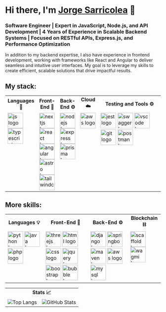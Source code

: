# Hi there, I'm [Jorge Sarricolea](https://jorgesarricolea.com) 👋

### Software Engineer | Expert in JavaScript, Node.js, and API Development | 4 Years of Experience in Scalable Backend Systems | Focused on RESTful APIs, Express.js, and Performance Optimization

In addition to my backend expertise, I also have experience in frontend development, working with frameworks like React and Angular to deliver seamless and intuitive user interfaces. My goal is to leverage my skills to create efficient, scalable solutions that drive impactful results.

## My stack:

<table>
  <tr>
    <td align="center"><strong>Languages 🌟</strong></td>
    <td align="center"><strong>Front-End 🎨</strong></td>
    <td align="center"><strong>Back-End ⚙️</strong></td>
    <td align="center"><strong>Cloud ☁️</strong></td>
    <td align="center"><strong>Testing and Tools ⚙️</strong></td>
  </tr>
  <tr>
    <td valign="top">
      <img src="assets/javascript-icon.png" alt="js logo" width="50">  
      <img src="assets/typescript-icon.png" alt="typescript logo" width="50">  
    </td>
    <td valign="top">
      <img src="assets/nextjs-icon.png" alt="nextjs logo" width="50">
      <img src="assets/reactjs-icon.png" alt="react logo" width="50">
      <img src="assets/angular-icon.png" alt="angular logo" width="50">
      <img src="assets/astro-icon.png" alt="astro logo" width="50">
      <img src="assets/tailwindcss-icon.png" alt="tailwindcss logo" width="50">
    </td>
    <td valign="top">
      <img src="assets/nodejs-icon.png" alt="nodejs logo" width="50">
      <img src="assets/express-icon.png" alt="express logo" width="50">
      <img src="assets/prisma-icon.png" alt="prisma logo" width="50">
    </td>
    <td valign="top">
      <img src="assets/aws-icon.png" alt="aws logo" width="50">
    </td>
    <td valign="top" style="width: 50%;">
      <img src="assets/jest-icon.png" alt="jest logo" width="50">
      <img src="assets/swagger-icon.png" alt="swagger logo" width="50">
      <img src="assets/vscode-icon.png" alt="vscode logo" width="50">
      <img src="assets/git-icon.png" alt="git logo" width="50">
      <img src="assets/postman-icon.png" alt="postman logo" width="50">
    </td>
  </tr>
</table>

## More skills:

<table>
  <tr>
    <td align="center"><strong>Languages 💡</strong></td>
    <td align="center"><strong>Front-End 🎨</strong></td>
    <td align="center"><strong>Back-End ⚙️</strong></td>
    <td align="center"><strong>Blockchain ⛓️</strong></td>
  </tr>
  <tr>
    <td valign="top">
      <img src="assets/python-icon.png" alt="python logo" width="50">  
      <img src="assets/java-icon.png" alt="java logo" width="50">  
      <img src="assets/php-icon.png" alt="php logo" width="50">
    </td>
    <td valign="top">
      <img src="assets/threejs-icon.png" alt="threejs logo" width="50">
      <img src="assets/html-icon.png" alt="html logo" width="50">
      <img src="assets/css-icon.png" alt="css logo" width="50">
      <img src="assets/jquery-icon.png" alt="jquery logo" width="50">
      <img src="assets/boostrap-icon.png" alt="boostrap logo" width="50">
      <img src="assets/bubbleio-icon.png" alt="bubble logo" width="50">
    </td>
    <td valign="top">
      <img src="assets/django-icon.png" alt="django logo" width="50">
      <img src="assets/springboot-icon.png" alt="springboot logo" width="50">
      <img src="assets/maven-icon.png" alt="maven logo" width="50">
      <img src="assets/postgresql-icon.png" alt="aws logo" width="50">
      <img src="assets/mysql-icon.png" alt="mysql logo" width="50">
    </td>
    <td valign="top">
      <img src="assets/scaffold-icon.png" alt="scaffold logo" width="50">
      <img src="assets/wagmi-icon.png" alt="wagmi logo" width="50">
    </td>
  </tr>
</table>

<table>
  <tr>
    <td colspan="2" align="center"><strong>Stats 📈</strong></td>
  </tr>
  <tr>
    <td valign="top">
      <img src="https://github-readme-stats.vercel.app/api/top-langs/?username=JorgeSarricolea&theme=dark&layout=compact" alt="Top Langs" />
    </td>
    <td valign="top">
      <img src="https://github-readme-stats.vercel.app/api/?username=JorgeSarricolea&theme=dark" alt="GitHub Stats" />
    </td>
  </tr>
</table>




